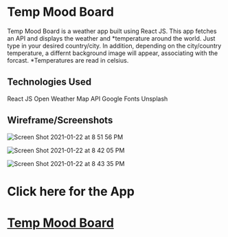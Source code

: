 # Temp Mood Board

Temp Mood Board is a weather app built using React JS. This app fetches an API and displays the weather and *temperature around the world. Just type in your desired country/city. In addition, depending on the city/country temperature, a differnt background image will appear, associating with the forcast. *Temperatures are read in celsius. 

## Technologies Used
React JS
Open Weather Map API
Google Fonts
Unsplash

## Wireframe/Screenshots
![Screen Shot 2021-01-22 at 8 51 56 PM](https://user-images.githubusercontent.com/69225985/105565277-117b4900-5cf4-11eb-8e7d-c683f0eba8dc.png)

![Screen Shot 2021-01-22 at 8 42 05 PM](https://user-images.githubusercontent.com/69225985/105565283-17712a00-5cf4-11eb-8721-0fc82bc86829.png)

![Screen Shot 2021-01-22 at 8 43 35 PM](https://user-images.githubusercontent.com/69225985/105565289-1e983800-5cf4-11eb-8c78-4bf9effd9c48.png)

# Click here for the App
# <a href = "https://temp-mood-board.netlify.app/" target="_blank" > Temp Mood Board </a>


